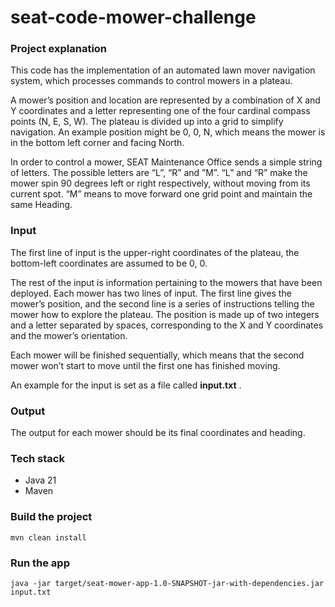 # seat-code-mower-challenge

### Project explanation

This code has the implementation of an automated lawn mover navigation system, which processes commands to control mowers in a plateau.

A mower’s position and location are represented by a combination of X and Y coordinates
and a letter representing one of the four cardinal compass points (N, E, S, W). The plateau
is divided up into a grid to simplify navigation. An example position might be 0, 0, N, which
means the mower is in the bottom left corner and facing North.

In order to control a mower, SEAT Maintenance Office sends a simple string of letters. The
possible letters are “L”, “R” and ”M”. “L” and “R” make the mower spin 90 degrees left or
right respectively, without moving from its current spot. “M” means to move forward one
grid point and maintain the same Heading.

### Input 

The first line of input is the upper-right coordinates of the plateau, the bottom-left
coordinates are assumed to be 0, 0.

The rest of the input is information pertaining to the mowers that have been deployed.
Each mower has two lines of input. The first line gives the mower’s position, and the
second line is a series of instructions telling the mower how to explore the plateau. The
position is made up of two integers and a letter separated by spaces, corresponding to the
X and Y coordinates and the mower’s orientation.

Each mower will be finished sequentially, which means that the second mower won’t start
to move until the first one has finished moving.

An example for the input is set as a file called **input.txt** .

### Output

The output for each mower should be its final coordinates and heading.

### Tech stack

* Java 21
* Maven

### Build the project

```
mvn clean install
```

### Run the app 

```
java -jar target/seat-mower-app-1.0-SNAPSHOT-jar-with-dependencies.jar input.txt
```

